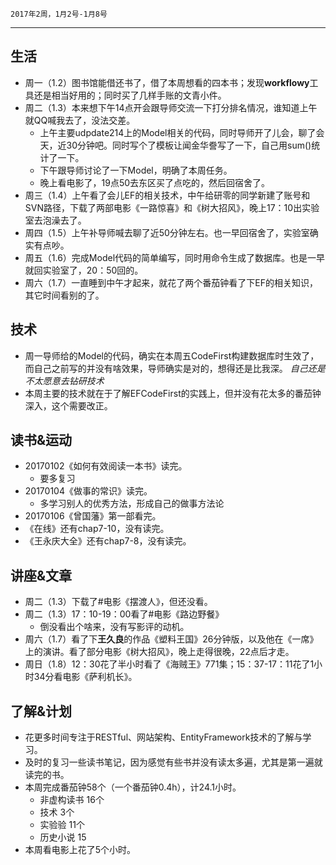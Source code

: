 	2017年2周，1月2号-1月8号
---

##  生活
+ 周一（1.2）图书馆能借还书了，借了本周想看的四本书；发现**workflowy**工具还是相当好用的；同时买了几样手账的文青小件。
+ 周二（1.3）本来想下午14点开会跟导师交流一下打分排名情况，谁知道上午就QQ喊我去了，没法交差。
	+ 上午主要udpdate214上的Model相关的代码，同时导师开了儿会，聊了会天，近30分钟吧。同时写个了模板让闻金华誊写了一下，自己用sum()统计了一下。
	+ 下午跟导师讨论了一下Model，明确了本周任务。
	+ 晚上看电影了，19点50去东区买了点吃的，然后回宿舍了。
+ 周三（1.4）上午看了会儿EF的相关技术，中午给研零的同学新建了账号和SVN路径，下载了两部电影《一路惊喜》和《树大招风》，晚上17：10出实验室去泡澡去了。
+ 周四（1.5）上午补导师喊去聊了近50分钟左右。也一早回宿舍了，实验室确实有点吵。
+ 周五（1.6）完成Model代码的简单编写，同时用命令生成了数据库。也是一早就回实验室了，20：50回的。
+ 周六（1.7）一直睡到中午才起来，就花了两个番茄钟看了下EF的相关知识，其它时间看别的了。

##  技术
+ 周一导师给的Model的代码，确实在本周五CodeFirst构建数据库时生效了，而自己之前写的并没有啥效果，导师确实是对的，想得还是比我深。 *自己还是不太愿意去钻研技术*
+ 本周主要的技术就在于了解EFCodeFirst的实践上，但并没有花太多的番茄钟深入，这个需要改正。

##  读书&运动
+ 20170102《如何有效阅读一本书》读完。
	+ 要多复习
+ 20170104《做事的常识》读完。
	+ 多学习别人的优秀方法，形成自己的做事方法论
+ 20170106《曾国藩》第一部看完。 
+ 《在线》还有chap7-10，没有读完。
+ 《王永庆大全》还有chap7-8，没有读完。

##  讲座&文章
+ 周二（1.3）下载了#电影《摆渡人》，但还没看。
+ 周二（1.3）17：10-19：00看了#电影《路边野餐》
	+ 倒没看出个啥来，没有写影评的动机。
+ 周六（1.7）看了下**王久良**的作品《塑料王国》26分钟版，以及他在《一席》上的演讲。看了部分电影《树大招风》，晚上走得很晚，22点后才走。
+ 周日（1.8）12：30花了半小时看了《海贼王》771集；15：37-17：11花了1小时34分看电影《萨利机长》。

##  了解&计划
+ 花更多时间专注于RESTful、网站架构、EntityFramework技术的了解与学习。
+ 及时的复习一些读书笔记，因为感觉有些书并没有读太多遍，尤其是第一遍就读完的书。
+ 本周完成番茄钟58个（一个番茄钟0.4h），计24.1小时。
	+ 非虚构读书 16个
	+ 技术 3个
	+ 实验验 11个
	+ 历史小说 15
+ 本周看电影上花了5个小时。